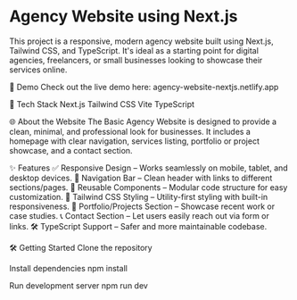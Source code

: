 <h1>Agency Website using Next.js</h1>

This project is a responsive, modern agency website built using Next.js, Tailwind CSS, and TypeScript. It's ideal as a starting point for digital agencies, freelancers, or small businesses looking to showcase their services online.

🚀 Demo
Check out the live demo here: agency-website-nextjs.netlify.app

🧰 Tech Stack
Next.js
Tailwind CSS
Vite
TypeScript

🌐 About the Website
The Basic Agency Website is designed to provide a clean, minimal, and professional look for businesses. It includes a homepage with clear navigation, services listing, portfolio or project showcase, and a contact section.

✨ Features
✅ Responsive Design – Works seamlessly on mobile, tablet, and desktop devices.
🔗 Navigation Bar – Clean header with links to different sections/pages.
🧩 Reusable Components – Modular code structure for easy customization.
🎨 Tailwind CSS Styling – Utility-first styling with built-in responsiveness.
💼 Portfolio/Projects Section – Showcase recent work or case studies.
📞 Contact Section – Let users easily reach out via form or links.
🛠️ TypeScript Support – Safer and more maintainable codebase.

🛠️ Getting Started
Clone the repository

Install dependencies
npm install

Run development server
npm run dev
